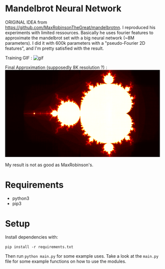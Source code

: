 # Mandelbrot Neural Network

ORIGINAL IDEA from https://github.com/MaxRobinsonTheGreat/mandelbrotnn.
I reproduced his experiments with limited ressources. Basically he uses fourier features to approximate the mandelbrot set with a big neural network (~8M parameters). I did it with 600k parameters with a "pseudo-Fourier 2D features", and I'm pretty satisfied with the result.

Training GIF :
![gif](videos/PseudoFourier2D.gif)

Final Approximation (supposedly 8K resolution ?) :
![img](captures/images/PseudoFourier2D.png)

My result is not as good as MaxRobinson's.

# Requirements
- python3
- pip3

# Setup
Install dependencies with:

`pip install -r requirements.txt`

Then run `python main.py` for some example uses. Take a look at the `main.py` file for some example functions on how to use the modules.

